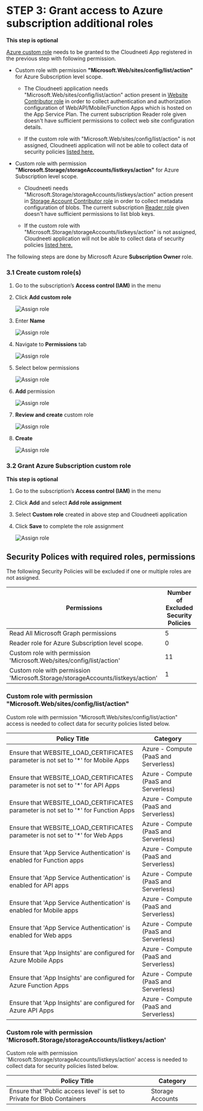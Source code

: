 # STEP 3: Grant access to Azure subscription additional roles
**This step is optional** 

[Azure custom role](https://docs.microsoft.com/en-us/azure/role-based-access-control/custom-roles) needs to be granted to the Cloudneeti App registered in the previous step with following permission.

-   Custom role with permission **"Microsoft.Web/sites/config/list/action"** for Azure Subscription level scope.

    -   The Cloudneeti application needs "Microsoft.Web/sites/config/list/action" action present in [Website Contributor role](https://docs.microsoft.com/en-us/azure/role-based-access-control/built-in-roles#custom-role-with-permission-microsoftwebsitesconfiglistaction) in order to collect authentication and authorization configuration of Web/API/Mobile/Function Apps which is hosted on the App Service Plan. The current subscription Reader role given doesn't have sufficient permissions to collect web site configuration details.

    -   If the custom role with "Microsoft.Web/sites/config/list/action" is not assigned, Cloudneeti application will not be able to collect data of security policies [listed here.](.././grantAccessToAzureSubscriptionAdditionalRoles/#website-contributor-role)

-   Custom role with permission **"Microsoft.Storage/storageAccounts/listkeys/action"** for Azure Subscription level scope.

    -   Cloudneeti needs "Microsoft.Storage/storageAccounts/listkeys/action" action present in [Storage Account Contributor role](https://docs.microsoft.com/en-us/azure/role-based-access-control/built-in-roles#storage) in order to collect metadata configuration of blobs.  The current subscription [Reader role](https://docs.microsoft.com/en-us/azure/role-based-access-control/built-in-roles#reader) given doesn't have sufficient permissions to list blob keys. 

    -   If the custom role with "Microsoft.Storage/storageAccounts/listkeys/action" is not assigned, Cloudneeti application will not be able to collect data of security policies [listed here.](.././grantAccessToAzureSubscriptionAdditionalRoles/#custom-role-with-permission-microsoftstoragestorageaccountslistkeysaction)

The following steps are done by Microsoft Azure **Subscription Owner** role.


### 3.1 Create custom role(s)
1.	Go to the subscription’s **Access control (IAM)** in the menu
2.	Click **Add custom role**

    ![Assign role](.././images/azureSubscriptions/customRole1.png#thumbnail)

3. Enter **Name** 

    ![Assign role](.././images/azureSubscriptions/customRole2.png#thumbnail)

4. Navigate to **Permissions** tab

    ![Assign role](.././images/azureSubscriptions/customRole3.png#thumbnail)

5. Select below permissions

    ![Assign role](.././images/azureSubscriptions/customRole4.png#thumbnail)

6. **Add** permission

    ![Assign role](.././images/azureSubscriptions/customRole5.png#thumbnail)

7. **Review and create** custom role

    ![Assign role](.././images/azureSubscriptions/customRole6.png#thumbnail)

8. **Create**

    ![Assign role](.././images/azureSubscriptions/customRole7.png#thumbnail)


### 3.2 Grant Azure Subscription custom role 
**This step is optional**

1.	Go to the subscription’s **Access control (IAM)** in the menu
2.	Click **Add** and select **Add role assignment**
3.	Select **Custom role** created in above step and Cloudneeti application
4.	Click **Save** to complete the role assignment

    ![Assign role](.././images/azureSubscriptions/Website_Contributor_Role.png#thumbnail)


## Security Polices with required roles, permissions

The following Security Policies will be excluded if one or multiple roles are
not assigned.

| Permissions                                                  | Number of Excluded Security Policies     |
|--------------------------------------------------------------|------------------------------------------|
| Read All Microsoft Graph permissions                         | 5                                        |
| Reader role for Azure Subscription level scope.              | 0                                        |
| Custom role with permission 'Microsoft.Web/sites/config/list/action' | 11           |
| Custom role with permission 'Microsoft.Storage/storageAccounts/listkeys/action' | 1                                       |

### Custom role with permission "Microsoft.Web/sites/config/list/action" 

Custom role with permission "Microsoft.Web/sites/config/list/action" access is needed to collect data for security policies listed below.

| Policy Title                                                                          | Category                              |
|--------------------------------------------------------------------------------------|---------------------------------------|
| Ensure that WEBSITE_LOAD_CERTIFICATES parameter is not set to '\*' for Mobile Apps   | Azure - Compute (PaaS and Serverless) |
| Ensure that WEBSITE_LOAD_CERTIFICATES parameter is not set to '\*' for API Apps      | Azure - Compute (PaaS and Serverless) |
| Ensure that WEBSITE_LOAD_CERTIFICATES parameter is not set to '\*' for Function Apps | Azure - Compute (PaaS and Serverless) |
| Ensure that WEBSITE_LOAD_CERTIFICATES parameter is not set to '\*' for Web Apps | Azure - Compute (PaaS and Serverless) |
| Ensure that 'App Service Authentication' is enabled for Function apps                | Azure - Compute (PaaS and Serverless) |
| Ensure that 'App Service Authentication' is enabled for API apps                     | Azure - Compute (PaaS and Serverless) |
| Ensure that 'App Service Authentication' is enabled for Mobile apps                  | Azure - Compute (PaaS and Serverless) |
| Ensure that 'App Service Authentication' is enabled for Web apps                     | Azure - Compute (PaaS and Serverless) |
| Ensure that 'App Insights' are configured for Azure Mobile Apps                      | Azure - Compute (PaaS and Serverless) |
| Ensure that 'App Insights' are configured for Azure Function Apps                    | Azure - Compute (PaaS and Serverless) |
| Ensure that 'App Insights' are configured for Azure API Apps                         | Azure - Compute (PaaS and Serverless) |

### Custom role with permission 'Microsoft.Storage/storageAccounts/listkeys/action'

Custom role with permission 'Microsoft.Storage/storageAccounts/listkeys/action' access is needed to collect data for security policies listed below.

| Policy Title                                                                          | Category                              |
|--------------------------------------------------------------------------------------|---------------------------------------|
| Ensure that 'Public access level' is set to Private for Blob Containers                         | Storage Accounts |

